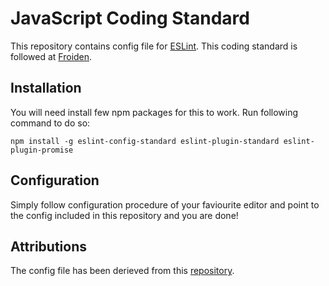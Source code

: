 # JavaScript Coding Standard
This repository contains config file for [ESLint](https://github.com/eslint/eslint). This coding standard is followed at [Froiden](http://www.froiden.com).

## Installation
You will need install few npm packages for this to work. Run following command to do so:

    npm install -g eslint-config-standard eslint-plugin-standard eslint-plugin-promise

## Configuration
Simply follow configuration procedure of your faviourite editor and point to the config included in this repository and you are done!

## Attributions
The config file has been derieved from this [repository](https://github.com/feross/eslint-config-standard).
